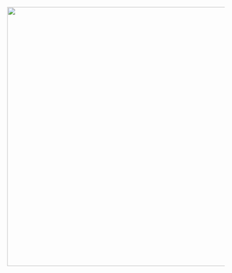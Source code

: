 <p align="center"><img src="https://github.com/kadiroruc/ProjectsOnHackingWithSwift/assets/92309764/60c28755-90a8-4464-b2af-a0e2baa78bc1" width="600"></p>
